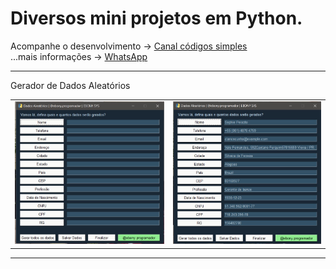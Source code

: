 # Diversos mini projetos em Python. 

Acompanhe o desenvolvimento → [Canal códigos simples](https://www.youtube.com/channel/UC8fRZfYGd21_D8DwuEcFuHw)
</br>...mais informações → <a href="https://api.whatsapp.com/send?phone=5511979714423">WhatsApp</a></p>

---

<p align="center"> 
    
 Gerador de Dados Aleatórios
    
 <table>
  <tr>
    <td>
      <img src="FakeData/img/principalScreen.jpg"  title="img1">
    </td>
    </td>
    </td>
    <td>
         <img src="FakeData/img/main screen filled.jpg"  title="img2">
    </td>
  </tr>
</table> 

---
